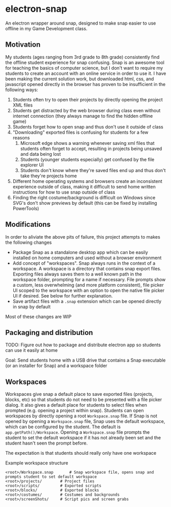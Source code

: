 # electron-snap

An electron wrapper around snap, designed to make snap easier to use offline in my Game Development class.

## Motivation

My students (ages ranging from 3rd grade to 8th grade) consistently find the offline student experience for snap confusing. Snap is an awesome tool for teaching the basics of computer science, but I don't want to require my students to create an account with an online service in order to use it. I have been making the current solution work, but downloaded html, css, and javascript opened directly in the browser has proven to be insufficient in the following ways:

1. Students often try to open their projects by directly opening the project XML files
2. Students get distracted by the web browser during class even without internet connection (they always manage to find the hidden offline game)
3. Students forget how to open snap and thus don't use it outside of class
4. "Downloading" exported files is confusing for students for a few reasons
	1. Microsoft edge shows a warning whenever saving xml files that students often forget to accept, resulting in projects being unsaved and data being lost
	2. Students (younger students especially) get confused by the file explorer UI
	3. Students don't know where they're saved files end up and thus don't take they're projects home
5. Different home operating systems and browsers create an inconsistent experience outside of class, making it difficult to send home written instructions for how to use snap outside of class
6. Finding the right costume/background is difficult on Windows since SVG's don't show previews by default (this can be fixed by installing PowerTools)

## Modifications

In order to aliviate the above pits of failure, this project attempts to makes the following changes

- Package Snap as a standalone desktop app which can be easily installed on home computers and used without a browser environment
- Add concept of "workspaces". Snap always runs in the context of a workspace. A workspace is a directory that contains snap export files. Exporting files always saves them to a well known path in the workspace folder, prompting for a name if necessary. File prompts show a custom, less overwhelming (and more platform consistent), file picker UI scoped to the workspace with an option to open the native file picker UI if desired. See below for further explanation.
- Save artifact files with a `.snap` extension which can be opened directly in snap by default

Most of these changes are WIP

## Packaging and distribution

TODO: Figure out how to package and distribute electron app so students can use it easily at home

Goal: Send students home with a USB drive that contains a Snap executable (or an installer for Snap) and a workspace folder

## Workspaces

Workspaces give snap a default place to save exported files (projects, blocks, etc) so that students do not need to be presented with a file picker dialog. It also gives a default place for students to select files when prompted (e.g. opening a project within snap). Students can open workspaces by directly opening a root `Workspace.snap` file. If Snap is not opened by opening a `Workspace.snap` file, Snap uses the default workspace, which can be configured by the student. The default is `app.getPath()/Workspace`. Opening a `Workspace.snap` file prompts the student to set the default workspace if it has not already been set and the student hasn't seen the prompt before.

The expectation is that students should really only have one workspace

Example workspace structure

```
<root>/Workspace.snap		# Snap workspace file, opens snap and prompts student to set default workspace
<root>/projects/ 		# Project files
<root>/scripts/			# Exported scripts
<root>/blocks/			# Exported blocks
<root>/costumes/		# Costumes and backgrounds
<root>/screenShots/		# Script pics and screen grabs
```
